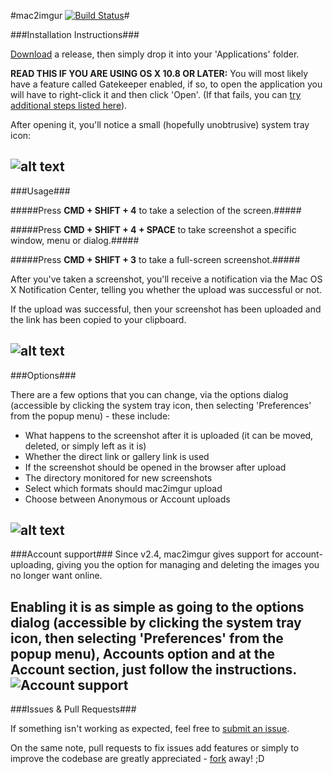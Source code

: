 #mac2imgur [![Build Status](http://ci.rauix.net/buildStatus/icon?job=mac2imgur)](http://ci.rauix.net/job/mac2imgur/)#


###Installation Instructions###

[Download](https://github.com/rauix/mac2imgur/releases) a release, then simply drop it into your 'Applications' folder.

**READ THIS IF YOU ARE USING OS X 10.8 OR LATER:** You will most likely have a feature called Gatekeeper enabled, if so, to open the application you will have to right-click it and then click 'Open'. (If that fails, you can [try additional steps listed here](http://support.apple.com/kb/ht5290)).

After opening it, you'll notice a small (hopefully unobtrusive) system tray icon:

![alt text](http://i.imgur.com/7bnd5pz.png "mac2imgur system tray icon")
---

###Usage###

#####Press **CMD + SHIFT + 4** to take a selection of the screen.#####

#####Press **CMD + SHIFT + 4 + SPACE** to take screenshot a specific window, menu or dialog.#####

#####Press **CMD + SHIFT + 3** to take a full-screen screenshot.#####

After you've taken a screenshot, you'll receive a notification via the Mac OS X Notification Center, telling you whether the upload was successful or not.

If the upload was successful, then your screenshot has been uploaded and the link has been copied to your clipboard.

![alt text](http://i.imgur.com/D7PAsRP.png "mac2imgur upload notification")
---

###Options###

There are a few options that you can change, via the options dialog (accessible by clicking the system tray icon, then selecting 'Preferences' from the popup menu) - these include:

* What happens to the screenshot after it is uploaded (it can be moved, deleted, or simply left as it is)
* Whether the direct link or gallery link is used
* If the screenshot should be opened in the browser after upload
* The directory monitored for new screenshots
* Select which formats should mac2imgur upload
* Choose between Anonymous or Account uploads

![alt text](http://i.imgur.com/xfjCQYL.png "mac2imgur options menu")
---

###Account support###
Since v2.4, mac2imgur gives support for account-uploading, giving you the option for managing and deleting the images you no longer want online.

Enabling it is as simple as going to the options dialog (accessible by clicking the system tray icon, then selecting 'Preferences' from the popup menu), Accounts option and at the Account section, just follow the instructions.
![Account support](http://i.imgur.com/G3jHSnI.png "Account support")
---

###Issues & Pull Requests###

If something isn't working as expected, feel free to [submit an issue](https://github.com/rauix/mac2imgur/issues).

On the same note, pull requests to fix issues add features or simply to improve the codebase are greatly appreciated - [fork](https://github.com/rauix/mac2imgur/fork) away! ;D
